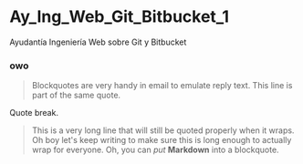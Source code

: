 # Ay_Ing_Web_Git_Bitbucket_1
Ayudantía Ingeniería Web sobre Git y Bitbucket

### owo

> Blockquotes are very handy in email to emulate reply text.
> This line is part of the same quote.

Quote break.

> This is a very long line that will still be quoted properly when it wraps. Oh boy let's keep writing to make sure this is long enough to actually wrap for everyone. Oh, you can *put* **Markdown** into a blockquote. 